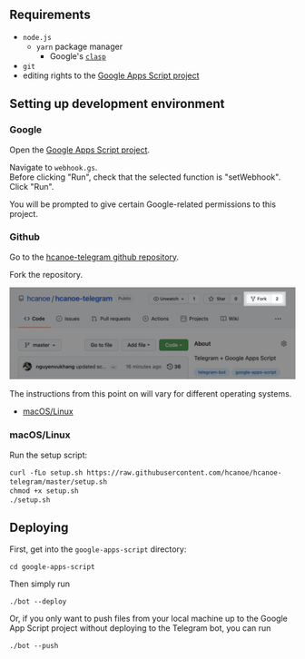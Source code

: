 ## Requirements

- `node.js`
  - `yarn` package manager
    - Google's [`clasp`](https://github.com/google/clasp)
- `git`
- editing rights to the [Google Apps Script
  project](https://script.google.com/home/projects/1V0CzP2zK8MfYGOfJwXX4xJqwIu1CXvzH0UzhBdv3S2yz-mmG_nOMX0gn/edit)

## Setting up development environment

### Google

Open the [Google Apps Script
project](https://script.google.com/home/projects/1V0CzP2zK8MfYGOfJwXX4xJqwIu1CXvzH0UzhBdv3S2yz-mmG_nOMX0gn/edit).

Navigate to `webhook.gs`.  
Before clicking "Run", check that the selected function is "setWebhook".  
Click "Run".

You will be prompted to give certain Google-related permissions to
this project.

### Github

Go to the [hcanoe-telegram github repository](https://github.com/hcanoe/hcanoe-telegram).

Fork the repository.

![get-started-fork](https://raw.githubusercontent.com/hcanoe/hcanoe-telegram/master/images/get-started-fork.png)

The instructions from this point on will vary for different operating
systems.

- [macOS/Linux](#macOS/Linux)

### macOS/Linux

Run the setup script:

```
curl -fLo setup.sh https://raw.githubusercontent.com/hcanoe/hcanoe-telegram/master/setup.sh
chmod +x setup.sh
./setup.sh
```

## Deploying

First, get into the `google-apps-script` directory:
```
cd google-apps-script
```

Then simply run
```
./bot --deploy
```

Or, if you only want to push files from your local machine up to the
Google App Script project without deploying to the Telegram bot, you
can run

```
./bot --push
```
